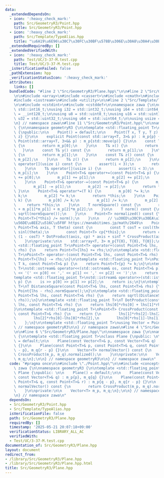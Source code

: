 ```yaml
---
data:
  _extendedDependsOn:
  - icon: ':heavy_check_mark:'
    path: Src/GeometryR3/Point.hpp
    title: Src/GeometryR3/Point.hpp
  - icon: ':heavy_check_mark:'
    path: Src/Template/TypeAlias.hpp
    title: "\u6A19\u6E96\u30C7\u30FC\u30BF\u578B\u306E\u30A8\u30A4\u30EA\u30A2\u30B9"
  _extendedRequiredBy: []
  _extendedVerifiedWith:
  - icon: ':heavy_check_mark:'
    path: Test/UC/3-37-M.test.cpp
    title: Test/UC/3-37-M.test.cpp
  _isVerificationFailed: false
  _pathExtension: hpp
  _verificationStatusIcon: ':heavy_check_mark:'
  attributes:
    links: []
  bundledCode: "#line 2 \"Src/GeometryR3/Plane.hpp\"\n\n#line 2 \"Src/GeometryR3/Point.hpp\"\
    \n\n#include <array>\n#include <cassert>\n#include <cmath>\n#include <concepts>\n\
    #include <iostream>\n#include <utility>\n\n#line 2 \"Src/Template/TypeAlias.hpp\"\
    \n\n#include <cstdint>\n#include <cstddef>\n\nnamespace zawa {\n\nusing i16 =\
    \ std::int16_t;\nusing i32 = std::int32_t;\nusing i64 = std::int64_t;\nusing i128\
    \ = __int128_t;\n\nusing u8 = std::uint8_t;\nusing u16 = std::uint16_t;\nusing\
    \ u32 = std::uint32_t;\nusing u64 = std::uint64_t;\n\nusing usize = std::size_t;\n\
    \n} // namespace zawa\n#line 11 \"Src/GeometryR3/Point.hpp\"\n\nnamespace zawa\
    \ {\n\nnamespace geometryR3 {\n\ntemplate <std::floating_point T>\nclass Point\
    \ {\npublic:\n\n    Point() = default;\n\n    Point(T x, T y, T z) : m_p{x, y,\
    \ z} {}\n\n    explicit Point(const std::array<T, 3>& p) : m_p{p} {}\n\n    explicit\
    \ Point(std::array<T, 3>&& p) : m_p{std::move(p)} {}\n\n    const T& x() const\
    \ {\n        return m_p[0];\n    }\n\n    T& x() {\n        return m_p[0];\n \
    \   }\n\n    const T& y() const {\n        return m_p[1];\n    }\n\n    T& y()\
    \ {\n        return m_p[1];\n    }\n\n    const T& z() const {\n        return\
    \ m_p[2];\n    }\n\n    T& z() {\n        return m_p[2];\n    }\n\n    const T&\
    \ operator[](usize i) const {\n        assert(i < 3);\n        return m_p[i];\n\
    \    }\n\n    T& operator[](usize i) {\n        assert(i < 3);\n        return\
    \ m_p[i];\n    }\n\n    Point<T>& operator+=(const Point<T>& p) {\n        m_p[0]\
    \ += p[0];\n        m_p[1] += p[1];\n        m_p[2] += p[2];\n        return *this;\n\
    \    }\n\n    Point<T>& operator-=(const Point<T>& p) {\n        m_p[0] -= p[0];\n\
    \        m_p[1] -= p[1];\n        m_p[2] -= p[2];\n        return *this;\n   \
    \ }\n\n    Point<T>& operator*=(T k) {\n        m_p[0] *= k;\n        m_p[1] *=\
    \ k;\n        m_p[2] *= k;\n        return *this;\n    }\n\n    Point<T>& operator/=(T\
    \ k) {\n        m_p[0] /= k;\n        m_p[1] /= k;\n        m_p[2] /= k;\n   \
    \     return *this;\n    }\n\n    T normSquare() const {\n        return m_p[0]*m_p[0]\
    \ + m_p[1]*m_p[1] + m_p[2]*m_p[2];\n    }\n\n    T norm() const {\n        return\
    \ sqrtl(normSquare());\n    }\n\n    Point<T> normalized() const {\n        return\
    \ Point<T>{*this} /= norm();\n    }\n\n    // \u30ED\u30C9\u30EA\u30B2\u30B9\u306E\
    \u56DE\u8EE2\u516C\u5F0F https://manabitimes.jp/math/2649\n    Point<T> rotated(const\
    \ Point<T>& axis, T theta) const {\n        const T cosT = cosl(theta), sinT =\
    \ sinl(theta);\n        const Point<T> cp{*this};\n        return cosT * cp +\
    \ (1 - cosT) * DotProduct(axis, cp) * axis + sinT * CrossProduct(axis, cp);\n\
    \    }\n\nprivate:\n\n    std::array<T, 3> m_p{T{0}, T{0}, T{0}};\n\n};\n\ntemplate\
    \ <std::floating_point T>\nPoint<T> operator+(const Point<T>& lhs, const Point<T>&\
    \ rhs) {\n    return Point<T>{lhs} += rhs;\n}\n\ntemplate <std::floating_point\
    \ T>\nPoint<T> operator-(const Point<T>& lhs, const Point<T>& rhs) {\n    return\
    \ Point<T>{lhs} -= rhs;\n}\n\ntemplate <std::floating_point T>\nPoint<T> operator*(const\
    \ T k, const Point<T>& p) {\n    return Point<T>{p} *= k;\n}\n\ntemplate <std::floating_point\
    \ T>\nstd::ostream& operator<<(std::ostream& os, const Point<T>& p) {\n    os\
    \ << '(' << p[0] << ',' << p[1] << ',' << p[2] << ')';\n    return os;\n}\n\n\
    template <std::floating_point T>\nstd::istream& operator>>(std::istream& is, Point<T>&\
    \ p) {\n    is >> p[0] >> p[1] >> p[2];\n    return is;\n}\n\ntemplate <std::floating_point\
    \ T>\nT DistanceSquare(const Point<T>& lhs, const Point<T>& rhs) {\n    return\
    \ Point{lhs - rhs}.normSquare();\n}\n\ntemplate <std::floating_point T>\nT Distance(const\
    \ Point<T>& lhs, const Point<T>& rhs) {\n    return sqrtl(DistanceSquare(lhs,\
    \ rhs));\n}\n\ntemplate <std::floating_point T>\nT DotProduct(const Point<T>&\
    \ lhs, const Point<T>& rhs) {\n    return lhs[0]*rhs[0] + lhs[1]*rhs[1] + lhs[2]*rhs[2];\n\
    }\n\ntemplate <std::floating_point T>\nPoint<T> CrossProduct(const Point<T>& lhs,\
    \ const Point<T>& rhs) {\n    return {\n        lhs[1]*rhs[2]-lhs[2]*rhs[1],\n\
    \        lhs[2]*rhs[0]-lhs[0]*rhs[2],\n        lhs[0]*rhs[1]-lhs[1]*rhs[0],\n\
    \    };\n}\n\ntemplate <std::floating_point T>\nusing Vector = Point<T>;\n\n}\
    \ // namespace geometryR3\n\n} // namespace zawa\n#line 4 \"Src/GeometryR3/Plane.hpp\"\
    \n\n#line 6 \"Src/GeometryR3/Plane.hpp\"\n\nnamespace zawa {\n\nnamespace geometryR3\
    \ {\n\ntemplate <std::floating_point T>\nclass Plane {\npublic: \n\n    Plane()\
    \ = default;\n\n    Plane(const Vector<T>& p, const Vector<T>& q) : m_p{p}, m_q{q}\
    \ {}\n\n    Plane(const Point<T>& p, const Point<T>& q, const Point<T>& r) : m_p{q\
    \ - p}, m_q{r - p} {}\n\n    Vector<T> normalVector() const {\n        return\
    \ CrossProduct(m_p, m_q).normalized();\n    }\n\nprivate:\n\n    Vector<T> m_p,\
    \ m_q;\n};\n\n} // namespace geometryR3\n\n} // namespace zawa\n"
  code: "#pragma once\n\n#include \"./Point.hpp\"\n\n#include <concepts>\n\nnamespace\
    \ zawa {\n\nnamespace geometryR3 {\n\ntemplate <std::floating_point T>\nclass\
    \ Plane {\npublic: \n\n    Plane() = default;\n\n    Plane(const Vector<T>& p,\
    \ const Vector<T>& q) : m_p{p}, m_q{q} {}\n\n    Plane(const Point<T>& p, const\
    \ Point<T>& q, const Point<T>& r) : m_p{q - p}, m_q{r - p} {}\n\n    Vector<T>\
    \ normalVector() const {\n        return CrossProduct(m_p, m_q).normalized();\n\
    \    }\n\nprivate:\n\n    Vector<T> m_p, m_q;\n};\n\n} // namespace geometryR3\n\
    \n} // namespace zawa\n"
  dependsOn:
  - Src/GeometryR3/Point.hpp
  - Src/Template/TypeAlias.hpp
  isVerificationFile: false
  path: Src/GeometryR3/Plane.hpp
  requiredBy: []
  timestamp: '2025-05-21 20:07:18+09:00'
  verificationStatus: LIBRARY_ALL_AC
  verifiedWith:
  - Test/UC/3-37-M.test.cpp
documentation_of: Src/GeometryR3/Plane.hpp
layout: document
redirect_from:
- /library/Src/GeometryR3/Plane.hpp
- /library/Src/GeometryR3/Plane.hpp.html
title: Src/GeometryR3/Plane.hpp
---
```

